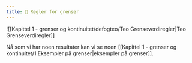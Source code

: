 ```yaml
---
title: 📄 Regler for grenser
---
```


![[Kapittel 1 - grenser og kontinuitet/defogteo/Teo Grenseverdiregler|Teo Grenseverdiregler]]

Nå som vi har noen resultater kan vi se noen [[Kapittel 1 - grenser og kontinuitet/1 Eksempler på grenser|eksempler på grenser]].